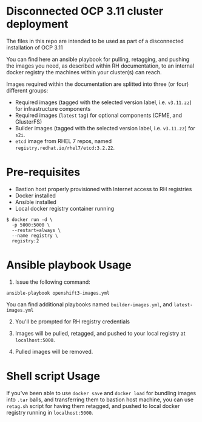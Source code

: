 # Disconnected OCP 3.11 cluster deployment

The files in this repo are intended to be used as part of a disconnected installation of OCP 3.11

You can find here an ansible playbook for pulling, retagging, and pushing the images you need, as described
within RH documentation, to an internal docker registry the machines within your cluster(s) can reach.

Images required within the documentation are splitted into three (or four) different groups:

* Required images (tagged with the selected version label, i.e. ``v3.11.zz``) for infrastructure components
* Required images (``latest`` tag) for optional components (CFME, and GlusterFS)
* Builder images (tagged with the selected version label, i.e. ``v3.11.zz``) for ``s2i``.
* ``etcd`` image from RHEL 7 repos, named ``registry.redhat.io/rhel7/etcd:3.2.22``.

# Pre-requisites

* Bastion host properly provisioned with Internet access to RH registries
* Docker installed
* Ansible installed
* Local docker registry container running

```
$ docker run -d \
  -p 5000:5000 \
  --restart=always \
  --name registry \
  registry:2
```

# Ansible playbook Usage

1. Issue the following command:

```
ansible-playbook openshift3-images.yml
```

You can find additional playbooks named ``builder-images.yml``, and ``latest-images.yml``

2. You'll be prompted for RH registry credentials

3. Images will be pulled, retagged, and pushed to your local registry at ``localhost:5000``.

4. Pulled images will be removed.

# Shell script Usage

If you've been able to use ``docker save`` and ``docker load`` for bundling images into ``.tar`` balls,
and transferring them to bastion host machine, you can use ``retag.sh`` script for having them retagged,
and pushed to local docker registry running in ``localhost:5000``.
